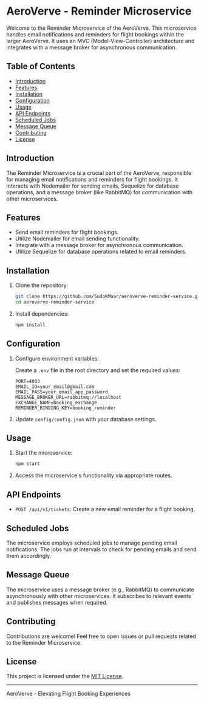 # AeroVerve - Reminder Microservice

Welcome to the Reminder Microservice of the AeroVerve. This microservice handles email notifications and reminders for flight bookings within the larger AeroVerve. It uses an MVC (Model-View-Controller) architecture and integrates with a message broker for asynchronous communication.

## Table of Contents

- [Introduction](#introduction)
- [Features](#features)
- [Installation](#installation)
- [Configuration](#configuration)
- [Usage](#usage)
- [API Endpoints](#api-endpoints)
- [Scheduled Jobs](#scheduled-jobs)
- [Message Queue](#message-queue)
- [Contributing](#contributing)
- [License](#license)

## Introduction

The Reminder Microservice is a crucial part of the AeroVerve, responsible for managing email notifications and reminders for flight bookings. It interacts with Nodemailer for sending emails, Sequelize for database operations, and a message broker (like RabbitMQ) for communication with other microservices.

## Features

- Send email reminders for flight bookings.
- Utilize Nodemailer for email sending functionality.
- Integrate with a message broker for asynchronous communication.
- Utilize Sequelize for database operations related to email reminders.

## Installation

1. Clone the repository:

   ```bash
   git clone https://github.com/SudoKMaar/aeroverve-reminder-service.git
   cd aeroverve-reminder-service
   ```

2. Install dependencies:

   ```bash
   npm install
   ```

## Configuration

1. Configure environment variables:

   Create a `.env` file in the root directory and set the required values:

   ```env
   PORT=4003
   EMAIL_ID=your_email@gmail.com
   EMAIL_PASS=your_email_app_password
   MESSAGE_BROKER_URL=rabbitmq://localhost
   EXCHANGE_NAME=booking_exchange
   REMINDER_BINDING_KEY=booking_reminder
   ```

2. Update `config/config.json` with your database settings.

## Usage

1. Start the microservice:

   ```bash
   npm start
   ```

2. Access the microservice's functionality via appropriate routes.

## API Endpoints

- `POST /api/v1/tickets`: Create a new email reminder for a flight booking.

## Scheduled Jobs

The microservice employs scheduled jobs to manage pending email notifications. The jobs run at intervals to check for pending emails and send them accordingly.

## Message Queue

The microservice uses a message broker (e.g., RabbitMQ) to communicate asynchronously with other microservices. It subscribes to relevant events and publishes messages when required.

## Contributing

Contributions are welcome! Feel free to open issues or pull requests related to the Reminder Microservice.

## License

This project is licensed under the [MIT License](LICENSE).

---

AeroVerve - Elevating Flight Booking Experiences
